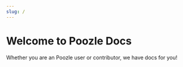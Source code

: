 ```yaml
---
slug: /
---
```


# Welcome to Poozle Docs

Whether you are an Poozle user or contributor, we have docs for you!
